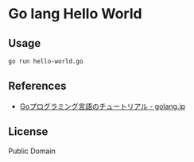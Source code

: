 # Go lang Hello World

## Usage

```sh
go run hello-world.go
```

## References

* [Goプログラミング言語のチュートリアル - golang.jp](http://golang.jp/go_tutorial#index02)

## License

Public Domain
